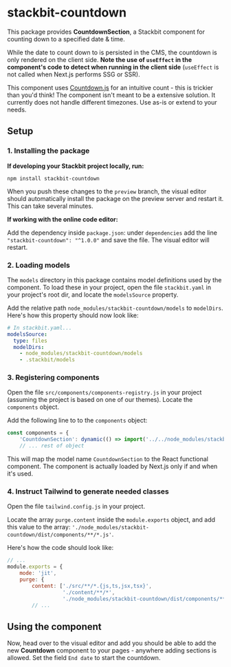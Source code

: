 # stackbit-countdown

This package provides **CountdownSection**, a Stackbit component for counting down to a specified date & time.

While the date to count down to is persisted in the CMS, the countdown is only rendered on the client side. **Note the use of `useEffect` in the component's code to detect when running in the client side** (`useEffect` is not called when Next.js performs SSG or SSR).

This component uses [Countdown.js](https://github.com/mckamey/countdownjs) for an intuitive count - this is trickier than you'd think! The component isn't meant to be a extensive solution. It currently does not handle different timezones. Use as-is or extend to your needs.

## Setup

### 1. Installing the package

**If developing your Stackbit project locally, run:**

```shell
npm install stackbit-countdown
```

When you push these changes to the `preview` branch, the visual editor should automatically install the package on the preview server and restart it. This can take several minutes.

**If working with the online code editor:**

Add the dependency inside `package.json`: under `dependencies` add the line `"stackbit-countdown": "^1.0.0"` and save the file. The visual editor will restart.

### 2. Loading models

The `models` directory in this package contains model definitions used by the component. To load these in your project, open the file `stackbit.yaml` in your project's root dir, and locate the `modelsSource` property.

Add the relative path `node_modules/stackbit-countdown/models` to `modelDirs`. Here's how this property should now look like:

```yaml
# In stackbit.yaml...
modelsSource:
  type: files
  modelDirs:
    - node_modules/stackbit-countdown/models
    - .stackbit/models
```

### 3. Registering components

Open the file `src/components/components-registry.js` in your project (assuming the project is based on one of our themes). Locate the `components` object.

Add the following line to to the `components` object:

```js
const components = {
    'CountdownSection': dynamic(() => import('../../node_modules/stackbit-countdown')), // Added line
    // ... rest of object
```

This will map the model name `CountdownSection` to the React functional component. The component is actually loaded by Next.js only if and when it's used.

### 4. Instruct Tailwind to generate needed classes

Open the file `tailwind.config.js` in your project.

Locate the array `purge.content` inside the `module.exports` object, and add this value to the array:
`'./node_modules/stackbit-countdown/dist/components/**/*.js'`.

Here's how the code should look like:

```js
// ...
module.exports = {
    mode: 'jit',
    purge: {
        content: ['./src/**/*.{js,ts,jsx,tsx}',
                  './content/**/*',
                  './node_modules/stackbit-countdown/dist/components/**/*.js'], // This item added now
        // ...
```

## Using the component

Now, head over to the visual editor and add you should be able to add the new **Countdown** component to your pages - anywhere adding sections is allowed. Set the field `End date` to start the countdown.
